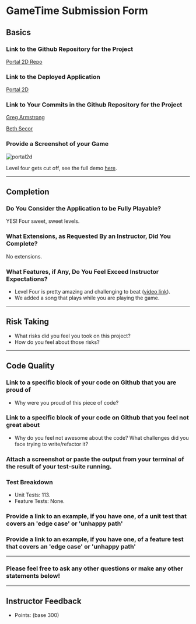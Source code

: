 # GameTime Submission Form

## Basics

### Link to the Github Repository for the Project
[Portal 2D Repo](https://github.com/GregoryArmstrong/portal2d)

### Link to the Deployed Application
[Portal 2D](http://gregoryarmstrong.github.io/portal2d/)

### Link to Your Commits in the Github Repository for the Project
[Greg Armstrong](https://github.com/GregoryArmstrong/portal2d/commits?author=GregoryArmstrong)

[Beth Secor](https://github.com/GregoryArmstrong/portal2d/commits?author=bethsecor)

### Provide a Screenshot of your Game
![portal2d](http://g.recordit.co/pR03Mk2xuc.gif)

Level four gets cut off, see the full demo [here](http://recordit.co/pR03Mk2xuc).

---

## Completion

### Do You Consider the Application to be Fully Playable?

YES! Four sweet, sweet levels.

### What Extensions, as Requested By an Instructor, Did You Complete?

No extensions.

### What Features, if Any, Do You Feel Exceed Instructor Expectations?

 - Level Four is pretty amazing and challenging to beat ([video link](http://recordit.co/pR03Mk2xuc)).
 - We added a song that plays while you are playing the game.

----

## Risk Taking

- What risks did you feel you took on this project?
- How do you feel about those risks?

----

## Code Quality

### Link to a specific block of your code on Github that you are proud of
- Why were you proud of this piece of code?

### Link to a specific block of your code on Github that you feel not great about
- Why do you feel not awesome about the code? What challenges did you face trying to write/refactor it?

### Attach a screenshot or paste the output from your terminal of the result of your test-suite running.

### Test Breakdown
- Unit Tests: 113.
- Feature Tests: None.

### Provide a link to an example, if you have one, of a unit test that covers an 'edge case' or 'unhappy path'

### Provide a link to an example, if you have one, of a feature test that covers an 'edge case' or 'unhappy path'

-----

### Please feel free to ask any other questions or make any other statements below!

-----

## Instructor Feedback

- Points: (base 300)
